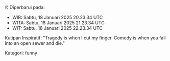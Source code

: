 ⏰ Diperbarui pada:
- WIB: Sabtu, 18 Januari 2025 20.23.34 UTC
- WITA: Sabtu, 18 Januari 2025 21.23.34 UTC
- WIT: Sabtu, 18 Januari 2025 22.23.34 UTC

Kutipan Inspiratif:
"Tragedy is when I cut my finger. Comedy is when you fall into an open sewer and die."


Kategori: funny

